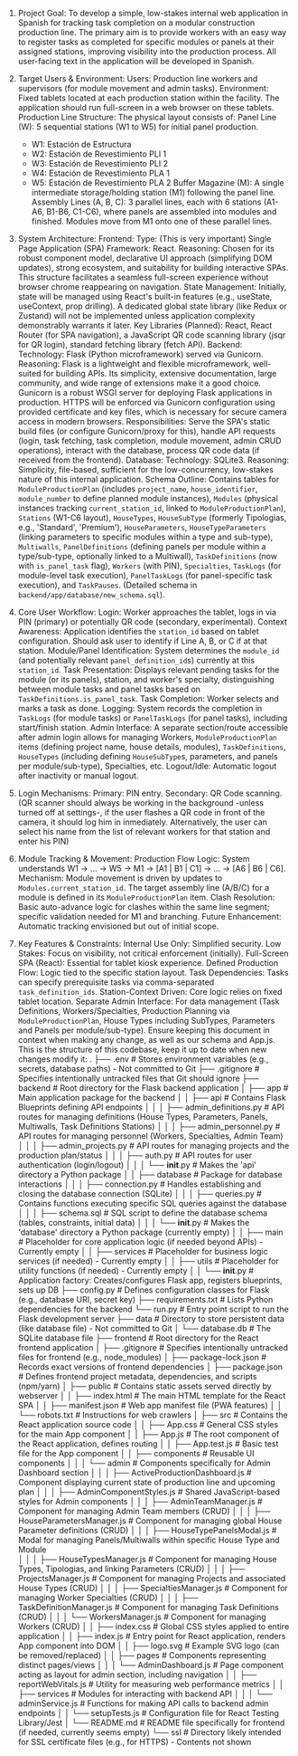 1. Project Goal:
To develop a simple, low-stakes internal web application in Spanish for tracking task completion on a modular construction production line. The primary aim is to provide workers with an easy way to register tasks as completed for specific modules or panels at their assigned stations, improving visibility into the production process. All user-facing text in the application will be developed in Spanish.

2. Target Users & Environment:
Users: Production line workers and supervisors (for module movement and admin tasks).
Environment: Fixed tablets located at each production station within the facility. The application should run full-screen in a web browser on these tablets.
Production Line Structure: The physical layout consists of:
Panel Line (W): 5 sequential stations (W1 to W5) for initial panel production.
    - W1: Estación de Estructura
    - W2: Estación de Revestimiento PLI 1
    - W3: Estación de Revestimiento PLI 2
    - W4: Estación de Revestimiento PLA 1
    - W5: Estación de Revestimiento PLA 2
Buffer Magazine (M): A single intermediate storage/holding station (M1) following the panel line.
Assembly Lines (A, B, C): 3 parallel lines, each with 6 stations (A1-A6, B1-B6, C1-C6), where panels are assembled into modules and finished. Modules move from M1 onto one of these parallel lines.
3. System Architecture:
Frontend:
Type: (This is very important) Single Page Application (SPA)
Framework: React.
Reasoning: Chosen for its robust component model, declarative UI approach (simplifying DOM updates), strong ecosystem, and suitability for building interactive SPAs. This structure facilitates a seamless full-screen experience without browser chrome reappearing on navigation.
State Management: Initially, state will be managed using React's built-in features (e.g., useState, useContext, prop drilling). A dedicated global state library (like Redux or Zustand) will not be implemented unless application complexity demonstrably warrants it later.
Key Libraries (Planned): React, React Router (for SPA navigation), a JavaScript QR code scanning library (jsqr for QR login), standard fetching library (fetch API).
Backend:
Technology: Flask (Python microframework) served via Gunicorn.
Reasoning: Flask is a lightweight and flexible microframework, well-suited for building APIs. Its simplicity, extensive documentation, large community, and wide range of extensions make it a good
choice. Gunicorn is a robust WSGI server for deploying Flask applications in production. HTTPS will be enforced via Gunicorn configuration using provided certificate and key files, which is necessary
for secure camera access in modern browsers.
Responsibilities: Serve the SPA's static build files (or configure Gunicorn/proxy for this), handle API requests (login, task fetching, task completion, module movement, admin CRUD operations),
interact with the database, process QR code data (if received from the frontend).
Database:
Technology: SQLite3.
Reasoning: Simplicity, file-based, sufficient for the low-concurrency, low-stakes nature of this internal application.
Schema Outline: Contains tables for `ModuleProductionPlan` (includes `project_name`, `house_identifier`, `module_number` to define planned module instances), `Modules` (physical instances tracking `current_station_id`, linked to `ModuleProductionPlan`), `Stations` (W1-C6 layout), `HouseTypes`, `HouseSubType` (formerly Tipologias, e.g., 'Standard', 'Premium'), `HouseParameters`, `HouseTypeParameters` (linking parameters to specific modules within a type and sub-type), `Multiwalls`, `PanelDefinitions` (defining panels per module within a type/sub-type, optionally linked to a Multiwall), `TaskDefinitions` (now with `is_panel_task` flag), `Workers` (with PIN), `Specialties`, `TaskLogs` (for module-level task execution), `PanelTaskLogs` (for panel-specific task execution), and `TaskPauses`. (Detailed schema in `backend/app/database/new_schema.sql`).
4. Core User Workflow:
Login: Worker approaches the tablet, logs in via PIN (primary) or potentially QR code (secondary, experimental).
Context Awareness: Application identifies the `station_id` based on tablet configuration. Should ask user to identify if Line A, B, or C if at that station.
Module/Panel Identification: System determines the `module_id` (and potentially relevant `panel_definition_id`s) currently at this `station_id`.
Task Presentation: Displays relevant pending tasks for the module (or its panels), station, and worker's specialty, distinguishing between module tasks and panel tasks based on `TaskDefinitions.is_panel_task`.
Task Completion: Worker selects and marks a task as done.
Logging: System records the completion in `TaskLogs` (for module tasks) or `PanelTaskLogs` (for panel tasks), including start/finish station.
Admin Interface: A separate section/route accessible after admin login allows for managing Workers, `ModuleProductionPlan` items (defining project name, house details, modules), `TaskDefinitions`, `HouseTypes` (including defining `HouseSubType`s, parameters, and panels per module/sub-type), Specialties, etc.
Logout/Idle: Automatic logout after inactivity or manual logout.
5. Login Mechanisms:
Primary: PIN entry.
Secondary: QR Code scanning. (QR scanner should always be working in the background -unless turned off at settings-, if the user flashes a QR code in front of the camera, it should log him in inmediately. Alternatively, the user can select his name from the list of relevant workers for that station and enter his PIN)
6. Module Tracking & Movement:
Production Flow Logic: System understands W1 -> ... -> W5 -> M1 -> [A1 | B1 | C1] -> ... -> [A6 | B6 | C6].
Mechanism: Module movement is driven by updates to `Modules.current_station_id`. The target assembly line (A/B/C) for a module is defined in its `ModuleProductionPlan` item.
Clash Resolution: Basic auto-advance logic for clashes within the same line segment; specific validation needed for M1 and branching.
Future Enhancement: Automatic tracking envisioned but out of initial scope.
7. Key Features & Constraints:
Internal Use Only: Simplified security.
Low Stakes: Focus on visibility, not critical enforcement (initially).
Full-Screen SPA (React): Essential for tablet kiosk experience.
Defined Production Flow: Logic tied to the specific station layout.
Task Dependencies: Tasks can specify prerequisite tasks via comma-separated `task_definition_ids`.
Station-Context Driven: Core logic relies on fixed tablet location.
Separate Admin Interface: For data management (Task Definitions, Workers/Specialties, Production Planning via `ModuleProductionPlan`, House Types including SubTypes, Parameters and Panels per module/sub-type).
Ensure keeping this document in context when making any change, as well as our schema and App.js.
This is the structure of this codebase, keep it up to date when new changes modify it:
.
├── .env                                                               # Stores environment variables (e.g., secrets, database paths) - Not committed to Git
├── .gitignore                                                         # Specifies intentionally untracked files that Git should ignore
├── backend                                                            # Root directory for the Flask backend application
│   ├── app                                                            # Main application package for the backend
│   │   ├── api                                                        # Contains Flask Blueprints defining API endpoints
│   │   │   ├── admin_definitions.py                                   # API routes for managing definitions (House Types, Parameters, Panels, Multiwalls, Task Definitions Stations)
│   │   │   ├── admin_personnel.py                                     # API routes for managing personnel (Workers, Specialties, Admin Team)
│   │   │   ├── admin_projects.py                                      # API routes for managing projects and the production plan/status
│   │   │   ├── auth.py                                                # API routes for user authentication (login/logout)
│   │   │   └── __init__.py                                            # Makes the 'api' directory a Python package
│   │   ├── database                                                   # Package for database interactions
│   │   │   ├── connection.py                                          # Handles establishing and closing the database connection (SQLite)
│   │   │   ├── queries.py                                             # Contains functions executing specific SQL queries against the database
│   │   │   ├── schema.sql                                             # SQL script to define the database schema (tables, constraints, initial data)
│   │   │   └── __init__.py                                            # Makes the 'database' directory a Python package (currently empty)
│   │   ├── main                                                       # Placeholder for core application logic (if needed beyond APIs) - Currently empty
│   │   ├── services                                                   # Placeholder for business logic services (if needed) - Currently empty
│   │   ├── utils                                                      # Placeholder for utility functions (if needed) - Currently empty
│   │   └── __init__.py                                                # Application factory: Creates/configures Flask app, registers blueprints, sets up DB
├── config.py                                                          # Defines configuration classes for Flask (e.g., database URI, secret key)
├── requirements.txt                                                   # Lists Python dependencies for the backend
└── run.py                                                             # Entry point script to run the Flask development server
├── data                                                               # Directory to store persistent data (like database file) - Not committed to Git
│   └── database.db                                                    # The SQLite database file
├── frontend                                                           # Root directory for the React frontend application
│   ├── .gitignore                                                     # Specifies intentionally untracked files for frontend (e.g., node_modules)
│   ├── package-lock.json                                              # Records exact versions of frontend dependencies
│   ├── package.json                                                   # Defines frontend project metadata, dependencies, and scripts (npm/yarn)
│   ├── public                                                         # Contains static assets served directly by webserver
│   │   ├── index.html                                                 # The main HTML template for the React SPA
│   │   ├── manifest.json                                              # Web app manifest file (PWA features)
│   │   └── robots.txt                                                 # Instructions for web crawlers
│   ├── src                                                            # Contains the React application source code
│   │   ├── App.css                                                    # General CSS styles for the main App component
│   │   ├── App.js                                                     # The root component of the React application, defines routing
│   │   ├── App.test.js                                                # Basic test file for the App component
│   │   ├── components                                                 # Reusable UI components
│   │   │   └── admin                                                  # Components specifically for Admin Dashboard section
│   │   │       ├── ActiveProductionDashboard.js                       # Component displaying current state of production line and upcoming plan
│   │   │       ├── AdminComponentStyles.js                            # Shared JavaScript-based styles for Admin components
│   │   │       ├── AdminTeamManager.js                                # Component for managing Admin Team members (CRUD)
│   │   │       ├── HouseParametersManager.js                          # Component for managing global House Parameter definitions (CRUD)
│   │   │       ├── HouseTypePanelsModal.js                            # Modal for managing Panels/Multiwalls within specific House Type and Module   
│   │   │       ├── HouseTypesManager.js                               # Component for managing House Types, Tipologias, and linking Parameters (CRUD)
│   │   │       ├── ProjectsManager.js                                 # Component for managing Projects and associated House Types (CRUD)
│   │   │       ├── SpecialtiesManager.js                              # Component for managing Worker Specialties (CRUD)
│   │   │       ├── TaskDefinitionManager.js                           # Component for managing Task Definitions (CRUD)
│   │   │       └── WorkersManager.js                                  # Component for managing Workers (CRUD)
│   │   ├── index.css                                                  # Global CSS styles applied to entire application
│   │   ├── index.js                                                   # Entry point for React application, renders App component into DOM
│   │   ├── logo.svg                                                   # Example SVG logo (can be removed/replaced)
│   │   ├── pages                                                      # Components representing distinct pages/views
│   │   │   └── AdminDashboard.js                                      # Page component acting as layout for admin section, including navigation
│   │   ├── reportWebVitals.js                                         # Utility for measuring web performance metrics
│   │   ├── services                                                   # Modules for interacting with backend API
│   │   │   └── adminService.js                                        # Functions for making API calls to backend admin endpoints
│   │   └── setupTests.js                                              # Configuration file for React Testing Library/Jest
│   └── README.md                                                      # README file specifically for frontend (if needed, currently seems empty)
└── ssl                                                                # Directory likely intended for SSL certificate files (e.g., for HTTPS) - Contents not shown
